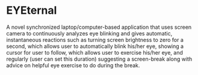 # EYEternal
A novel synchronized laptop/computer-based application that uses screen camera to continuously analyzes eye blinking and gives automatic, instantaneous reactions such as  turning screen brightness to zero for a second, which allows user to automatically blink his/her eye, showing a cursor for user to follow, which allows user to exercise his/her eye, and regularly (user can set this duration) suggesting a screen-break along with advice on helpful eye exercise to do during the break.
